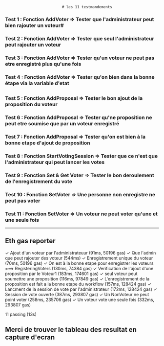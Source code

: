 
                              # les 11 testmandements

### Test 1 : Fonction AddVoter => Tester que l'administrateur peut bien rajouter un voteur#
### Test 2 : Fonction AddVoter => Tester que seul l'administrateur peut rajouter un voteur
### Test 3 : Fonction AddVoter => Tester qu'un voteur ne peut pas etre enregistré plus qu'une fois
### Test 4 : Fonction AddVoter => Tester qu'on bien dans la bonne étape via la variable d'etat

##

### Test 5 : Fonction AddProposal => Tester le bon ajout de la proposition du voteur
### Test 6 : Fonction AddProposal => Tester qu'ne proposition ne peut etre soumise que par un voteur enregistré 
### Test 7 : Fonction AddProposal => Tester qu'on est bien à la bonne etape d'ajout de proposition

### Test 8 : Fonction StartVotingSession => Tester que ce n'est que l'administrateur qui peut lancer les votes
### Test 9 : Fonction Set & Get Voter => Tester le bon deroulement de l'enregistrement du vote 
### Test 10 : Fonction SetVoter => Une personne non enregistre ne peut pas voter
### Test 11 : Fonction SetVoter => Un voteur ne peut voter qu'une et une seule fois


--------------------------------------------------------

## Eth gas reporter 

 ✓ Ajout d'un voteur par l'administrateuur (91ms, 50196 gas)
    ✓ Que l'admin que peut rajouter des voteur (544ms)
    ✓ Enregistrement unique du voteur (70ms, 50196 gas)
    ✓ On est à la bonne etape pour enregistrer les voteurs ===> RegisteringVoters  (130ms, 74384 gas)
    ✓ Verification de l'ajout d'une proposition par le Voteur1 (183ms, 174601 gas)
    ✓ seul voteur peut soumettre une proposition (116ms, 97849 gas)
    ✓ L'enregistrement de la proposition est fait a la bonne etape du workflow (157ms, 128424 gas)
    ✓ Lancment de la session de vote par l'administrateur (172ms, 128424 gas)
    ✓ Session de vote ouverte (387ms, 293807 gas)
    ✓ Un NonVoteur ne peut point voter (258ms, 235706 gas)
    ✓ Un voteur vote une seule fois (332ms, 293807 gas)

  11 passing (13s)

  ## Merci de trouver le tableau des resultat en capture d'ecran